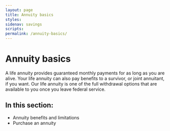 ```yaml
---
layout: page
title: Annuity basics
styles:
sidenav: savings
scripts:
permalink: /annuity-basics/
---
```


# Annuity basics

A life annuity provides guaranteed monthly payments for as long as you are alive. Your life annuity can also pay benefits to a survivor, or joint annuitant, if you want. Our life annuity is one of the full withdrawal options that are available to you once you leave federal service.

## In this section:

+ Annuity benefits and limitations
+ Purchase an annuity

<!-- CONTENT END -->
